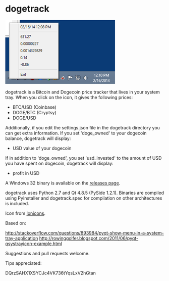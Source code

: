 dogetrack
=========

![dogetrack](https://github.com/aaron-lebo/dogetrack/blob/master/screenshot.png)

dogetrack is a Bitcoin and Dogecoin price tracker that lives in your system tray. When you click on the icon, it gives the following prices:

* BTC/USD (Coinbase)
* DOGE/BTC (Cryptsy)
* DOGE/USD

Additionally, if you edit the settings.json file in the dogetrack directory you can get extra information. If you set 'doge_owned' to your dogecoin balance, dogetrack will display:

* USD value of your dogecoin

If in addition to 'doge_owned', you set 'usd_invested' to the amount of USD you have spent on dogecoin, dogetrack will display:

* profit in USD

A Windows 32 binary is available on the [releases page](https://github.com/aaron-lebo/dogetrack/releases).

dogetrack uses Python 2.7 and Qt 4.8.5 (PySide 1.2.1). Binaries are compiled using PyInstaller and dogetrack.spec for compilation on other architectures is included.

Icon from [Ionicons](http://ionicons.com/).

Based on:

http://stackoverflow.com/questions/893984/pyqt-show-menu-in-a-system-tray-application
http://rowinggolfer.blogspot.com/2011/06/pyqt-qsystrayicon-example.html

Suggestions and pull requests welcome.

Tips appreciated:

DQrzSAHX1XSYCJc4VK736tYqsLxV2hGtan
